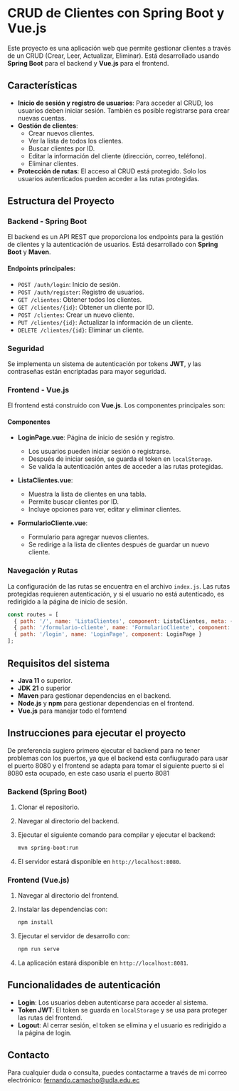 # CRUD de Clientes con Spring Boot y Vue.js

Este proyecto es una aplicación web que permite gestionar clientes a través de un CRUD (Crear, Leer, Actualizar, Eliminar). Está desarrollado usando **Spring Boot** para el backend y **Vue.js** para el frontend.

## Características

- **Inicio de sesión y registro de usuarios**: Para acceder al CRUD, los usuarios deben iniciar sesión. También es posible registrarse para crear nuevas cuentas.
- **Gestión de clientes**:
  - Crear nuevos clientes.
  - Ver la lista de todos los clientes.
  - Buscar clientes por ID.
  - Editar la información del cliente (dirección, correo, teléfono).
  - Eliminar clientes.
- **Protección de rutas**: El acceso al CRUD está protegido. Solo los usuarios autenticados pueden acceder a las rutas protegidas.

## Estructura del Proyecto

### Backend - Spring Boot

El backend es un API REST que proporciona los endpoints para la gestión de clientes y la autenticación de usuarios. Está desarrollado con **Spring Boot** y **Maven**.

#### Endpoints principales:

- `POST /auth/login`: Inicio de sesión.
- `POST /auth/register`: Registro de usuarios.
- `GET /clientes`: Obtener todos los clientes.
- `GET /clientes/{id}`: Obtener un cliente por ID.
- `POST /clientes`: Crear un nuevo cliente.
- `PUT /clientes/{id}`: Actualizar la información de un cliente.
- `DELETE /clientes/{id}`: Eliminar un cliente.

### Seguridad

Se implementa un sistema de autenticación por tokens **JWT**, y las contraseñas están encriptadas para mayor seguridad.

### Frontend - Vue.js

El frontend está construido con **Vue.js**. Los componentes principales son:

#### Componentes

- **LoginPage.vue**: Página de inicio de sesión y registro.
  - Los usuarios pueden iniciar sesión o registrarse.
  - Después de iniciar sesión, se guarda el token en `localStorage`.
  - Se valida la autenticación antes de acceder a las rutas protegidas.

- **ListaClientes.vue**:
  - Muestra la lista de clientes en una tabla.
  - Permite buscar clientes por ID.
  - Incluye opciones para ver, editar y eliminar clientes.

- **FormularioCliente.vue**:
  - Formulario para agregar nuevos clientes.
  - Se redirige a la lista de clientes después de guardar un nuevo cliente.

### Navegación y Rutas

La configuración de las rutas se encuentra en el archivo `index.js`. Las rutas protegidas requieren autenticación, y si el usuario no está autenticado, es redirigido a la página de inicio de sesión.

```javascript
const routes = [
  { path: '/', name: 'ListaClientes', component: ListaClientes, meta: { requiresAuth: true }},
  { path: '/formulario-cliente', name: 'FormularioCliente', component: FormularioCliente, meta: { requiresAuth: true }},
  { path: '/login', name: 'LoginPage', component: LoginPage }
];
```

## Requisitos del sistema

- **Java 11** o superior.
- **JDK 21** o superior
- **Maven** para gestionar dependencias en el backend.
- **Node.js** y **npm** para gestionar dependencias en el frontend.
- **Vue.js** para manejar todo el forntend

## Instrucciones para ejecutar el proyecto
De preferencia sugiero primero ejecutar el backend para no tener problemas con los puertos, ya que el backend esta confiugurado para usar el puerto 8080 
y el frontend se adapta para tomar el siguiente puerto si el 8080  esta ocupado, en este caso usaría el puerto 8081

### Backend (Spring Boot)

1. Clonar el repositorio.
2. Navegar al directorio del backend.
3. Ejecutar el siguiente comando para compilar y ejecutar el backend:

    ```bash
    mvn spring-boot:run
    ```

4. El servidor estará disponible en `http://localhost:8080`.

### Frontend (Vue.js)

1. Navegar al directorio del frontend.
2. Instalar las dependencias con:

    ```bash
    npm install
    ```

3. Ejecutar el servidor de desarrollo con:

    ```bash
    npm run serve
    ```

4. La aplicación estará disponible en `http://localhost:8081`.

## Funcionalidades de autenticación

- **Login**: Los usuarios deben autenticarse para acceder al sistema.
- **Token JWT**: El token se guarda en `localStorage` y se usa para proteger las rutas del frontend.
- **Logout**: Al cerrar sesión, el token se elimina y el usuario es redirigido a la página de login.

## Contacto

Para cualquier duda o consulta, puedes contactarme a través de mi correo electrónico: fernando.camacho@udla.edu.ec
